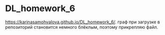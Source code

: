 # DL_homework_6
https://karinasamohvalova.github.io/DL_homework_6/.
граф при загрузке в репозиторий становится немного блёклым, поэтому прикрепляю файл.

